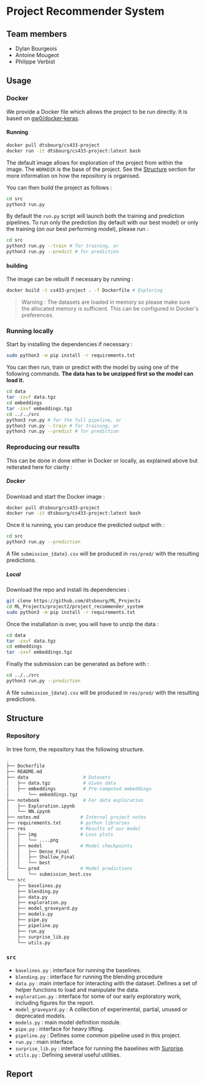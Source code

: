 # Project Recommender System

## Team members

* Dylan Bourgeois
* Antoine Mougeot
* Philippe Verbist

## Usage

### Docker

We provide a Docker file which allows the project to be run directly. It is
based on [gw0/docker-keras](https://github.com/gw0/docker-keras).

#### Running

```bash
docker pull dtsbourg/cs433-project
docker run -it dtsbourg/cs433-project:latest bash
```

The default image allows for exploration of the project from within the image.
The `WORKDIR` is the base of the project. See the [Structure](https://github.com/dtsbourg/ML_Projects/tree/master/project2/project_recommender_system#structure) section for more
information on how the repository is organised.

You can then build the project as follows :

```bash
cd src
python3 run.py
```

By default the `run.py` script will launch both the training and prediction
pipelines. To run only the prediction (by default with our best model) or only
the training (on our best performing model), please run :

```bash
cd src
python3 run.py --train # for training, or
python3 run.py --predict # for prediction
```

#### building

The image can be rebuilt if necessary by running :

```bash
docker build -t cs433-project . -f Dockerfile # Exploring
```
> Warning : The datasets are loaded in memory so please make sure the allocated
memory is sufficient. This can be configured in Docker's preferences.

### Running locally

Start by installing the dependencies if necessary :

```bash
sudo python3 -m pip install -r requirements.txt
```

You can then run, train or predict with the model by using one of
the following commands. **The data has to be unzipped first
so the model can load it.**

```bash
cd data
tar -zxvf data.tgz
cd embeddings
tar -zxvf embeddings.tgz
cd ../../src
python3 run.py # for the full pipeline, or
python3 run.py --train # for training, or
python3 run.py --predict # for prediction
``` 

### Reproducing our results

This can be done in done either in Docker or locally, as explained above but reiterated here for clarity :

##### Docker
Download and start the Docker image :

```bash
docker pull dtsbourg/cs433-project
docker run -it dtsbourg/cs433-project:latest bash
```

Once it is running, you can produce the predicted output with :

```bash
cd src
python3 run.py --prediction
```

A file `submission_{date}.csv` will be produced in `res/pred/` with the resulting predictions.


##### Local
Download the repo and install its dependencies :

```bash
git clone https://github.com/dtsbourg/ML_Projects
cd ML_Projects/project2/project_recommender_system
sudo python3 -m pip install -r requirements.txt
```

Once the installation is over, you will have to unzip the data :

```bash
cd data
tar -zxvf data.tgz
cd embeddings
tar -zxvf embeddings.tgz
```

Finally the submission can be generated as before with :

```bash
cd ../../src
python3 run.py --prediction
```

A file `submission_{date}.csv` will be produced in `res/pred/` with the resulting predictions.

## Structure

### Repository

In tree form, the repository has the following structure.

```bash
.
├── Dockerfile
├── README.md
├── data                    # Datasets
│   ├── data.tgz            # Given data
│   ├── embeddings          # Pre-computed embeddings
│       └── embeddings.tgz
├── notebook                # For data exploration
│   ├── Exploration.ipynb
│   └── NN.ipynb
├── notes.md               # Internal project notes
├── requirements.txt       # python libraries
├── res                    # Results of our model
│   ├── img                # Loss plots
│   │   └── ....png
│   ├── model              # Model checkpoints 
│   │   ├── Dense_Final
│   │   ├── Shallow_Final
│   │   └── best
│   └── pred               # Model predictions
│       └── submission_best.csv
└── src
    ├── baselines.py
    ├── blending.py
    ├── data.py
    ├── exploration.py
    ├── model_graveyard.py
    ├── models.py
    ├── pipe.py
    ├── pipeline.py
    ├── run.py
    ├── surprise_lib.py
    └── utils.py
```

### `src`

* `baselines.py` : interface for running the baselines.
* `blending.py` : interface for running the blending procedure
* `data.py` : main interface for interacting with the dataset. Defines a set of helper functions to load and manipulate the data.
* `exploration.py` : interface for some of our early exploratory work, including figures for the report.
* `model_graveyard.py` : A collection of experimental, partial, unused or deprecated models.
* `models.py` : main model definition module.
* `pipe.py` : interface for heavy lifting.
* `pipeline.py` : Defines some common pipeline used in this project.
* `run.py` : main interface.
* `surprise_lib.py` : interface for running the baselines with [Surprise](http://surpriselib.com/).
* `utils.py` : Defining several useful utilities.

## Report


